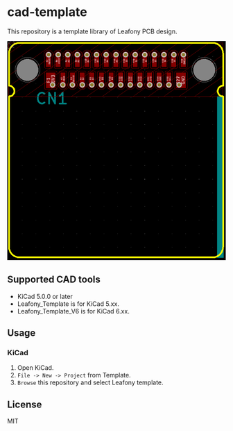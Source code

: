 # cad-template

This repository is a template library of Leafony PCB design.

![brd.png](img/brd.png)

## Supported CAD tools
* KiCad 5.0.0 or later
* Leafony_Template is for KiCad 5.xx.
* Leafony_Template_V6 is for KiCad 6.xx.

## Usage
### KiCad

1. Open KiCad.
1. `File -> New -> Project` from Template.
1. `Browse` this repository and select Leafony template.

## License
MIT
